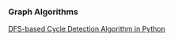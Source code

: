 

### Graph Algorithms
[DFS-based Cycle Detection Algorithm in Python](graph_algorithms/dfs_cycle_detection.py)
